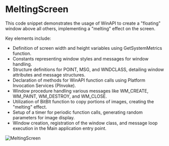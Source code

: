 # MeltingScreen
This code snippet demonstrates the usage of WinAPI to create a "floating" window above all others, implementing a "melting" effect on the screen. 

Key elements include:

- Definition of screen width and height variables using GetSystemMetrics function.
- Constants representing window styles and messages for window handling.
- Structure definitions for POINT, MSG, and WNDCLASS, detailing window attributes and message structures.
- Declaration of methods for WinAPI function calls using Platform Invocation Services (PInvoke).
- Window procedure handling various messages like WM_CREATE, WM_PAINT, WM_DESTROY, and WM_CLOSE.
- Utilization of BitBlt function to copy portions of images, creating the "melting" effect.
- Setup of a timer for periodic function calls, generating random parameters for image display.
- Window creation, registration of the window class, and message loop execution in the Main application entry point.
 
![MeltingScreen](https://github.com/RonnieXcoder/MeltingScreen/assets/6543224/4bd52ec5-8472-43f3-baf3-6e61c7ca103a)

